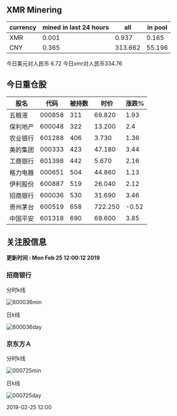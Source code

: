 ## XMR Minering

|currency|mined in last 24 hours|all|in pool|
|---|---|---|---|
|XMR|0.001|0.937|0.165|
|CNY|0.365|313.662|55.196|

今日美元对人民币 6.72	今日xmr对人民币334.76


## 今日重仓股 

|股名|代码|被持数|时价|涨跌%|
|---|---|---|---|---|
|五粮液|000858|311|69.820|1.93|
|保利地产|600048|322|13.200|2.4|
|农业银行|601288|406|3.730|1.36|
|美的集团|000333|423|47.180|3.44|
|工商银行|601398|442|5.670|2.16|
|格力电器|000651|504|44.860|1.13|
|伊利股份|600887|519|26.040|2.12|
|招商银行|600036|530|31.690|3.46|
|贵州茅台|600519|658|722.250|-0.52|
|中国平安|601318|690|69.600|3.85|

## 关注股信息
**更新时间 : Mon Feb 25 12:00:12 2019**
### 招商银行 
分时k线

![600036min](http://image.sinajs.cn/newchart/min/n/sh600036.gif)

日k线

![600036day](http://image.sinajs.cn/newchart/daily/n/sh600036.gif)

### 京东方Ａ 
分时k线

![000725min](http://image.sinajs.cn/newchart/min/n/sz000725.gif)

日k线

![000725day](http://image.sinajs.cn/newchart/daily/n/sz000725.gif)

2019-02-25 12:00